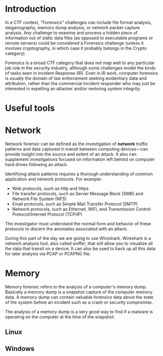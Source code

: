 
# Introduction
In a CTF context, "Forensics" challenges can include file format analysis, steganography, memory dump analysis, or network packet capture analysis. Any challenge to examine and process a hidden piece of information out of static data files (as opposed to executable programs or remote servers) could be considered a Forensics challenge (unless it involves cryptography, in which case it probably belongs in the Crypto category).

Forensics is a broad CTF category that does not map well to any particular job role in the security industry, although some challenges model the kinds of tasks seen in Incident Response (IR). Even in IR work, computer forensics is usually the domain of law enforcement seeking evidentiary data and attribution, rather than the commercial incident responder who may just be interested in expelling an attacker and/or restoring system integrity.
# Useful tools

# Network
Network forensic can be defined as the investigation of  **network**  traffic patterns and data captured in transit between computing devices—can provide insight into the source and extent of an attack. It also can supplement investigations focused on information left behind on computer hard drives following an attack.

Identifying attack patterns requires a thorough understanding of common application and network protocols. For example:

-   Web protocols, such as http and https
-   File transfer protocols, such as Server Message Block (SMB) and Network File System (NFS)
-   Email protocols, such as Simple Mail Transfer Protocol (SMTP)
-   Network protocols, such as Ethernet, WiFi, and Transmission Control Protocol/Internet Protocol (TCP/IP)

The investigator must understand the normal form and behavior of these protocols to discern the anomalies associated with an attack.

During this part of the day we are going to use Wireshark.
Wireshark is a network analysis tool, also called sniffer, that will allow you to visualize all the data that transit on a device. It can also be used to back up all this data for later analysis via PCAP or PCAPNG file.

# Memory
Memory forensic refers to the analysis of a computer's memory dump. Basically a memory dump is a snapshot capture of the computer memory data.
A memory dump can contain valuable forensics data about the state of the system before an incident such as a crash or security compromise.

The analysis of a memory dump is a very good way to find if a malware is operating on the computer at the time of the snapshot.

## Linux
## Windows
